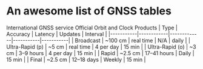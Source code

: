 # An awesome list of GNSS tables

International GNSS service Official Orbit and Clock Products
| Type      | Accuracy   | Latency     | Updates   | Interval  |
|-----------|------------|-------------|-----------|-----------|
| Broadcast | ~100 cm    | real time   | N/A       | daily     |
| Ultra-Rapid (p) | ~5 cm   | real time   | 4 per day | 15 min    |
| Ultra-Rapid (o) | ~3 cm   | 3–9 hours   | 4 per day | 15 min    |
| Rapid      | ~2.5 cm    | 17–41 hours | Daily     | 15 min    |
| Final      | ~2.5 cm    | 12–18 days  | Weekly    | 15 min    |
